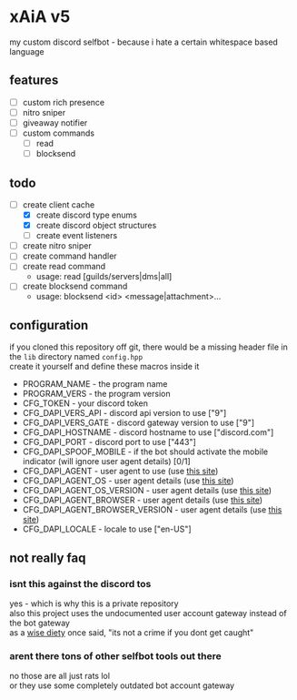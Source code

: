 # xAiA v5
my custom discord selfbot - because i hate a certain
whitespace based language

## features
- [ ] custom rich presence
- [ ] nitro sniper
- [ ] giveaway notifier
- [ ] custom commands
	- [ ] read
	- [ ] blocksend

## todo
- [ ] create client cache
	- [x] create discord type enums
	- [x] create discord object structures
	- [ ] create event listeners
- [ ] create nitro sniper
- [ ] create command handler
- [ ] create read command
	- usage: read [guilds/servers|dms|all]
- [ ] create blocksend command
	- usage: blocksend \<id\> \<message|attachment\>...

## configuration
if you cloned this repository off git, there would
be a missing header file in the `lib` directory named
`config.hpp` \
create it yourself and define these macros inside it

* PROGRAM_NAME - the program name
* PROGRAM_VERS - the program version
* CFG_TOKEN - your discord token
* CFG_DAPI_VERS_API - discord api version to use ["9"]
* CFG_DAPI_VERS_GATE - discord gateway version to use ["9"]
* CFG_DAPI_HOSTNAME - discord hostname to use ["discord.com"]
* CFG_DAPI_PORT - discord port to use ["443"]
* CFG_DAPI_SPOOF_MOBILE - if the bot should activate the mobile indicator (will ignore user agent details) [0/1]
* CFG_DAPI_AGENT - user agent to use (use [this site](https://www.whatismybrowser.com/guides/the-latest-user-agent/))
* CFG_DAPI_AGENT_OS - user agent details (use [this site](https://developers.whatismybrowser.com/useragents/parse/))
* CFG_DAPI_AGENT_OS_VERSION - user agent details (use [this site](https://developers.whatismybrowser.com/useragents/parse/))
* CFG_DAPI_AGENT_BROWSER - user agent details (use [this site](https://developers.whatismybrowser.com/useragents/parse/))
* CFG_DAPI_AGENT_BROWSER_VERSION - user agent details (use [this site](https://developers.whatismybrowser.com/useragents/parse/))
* CFG_DAPI_LOCALE - locale to use ["en-US"]

## not really faq

### isnt this against the discord tos
yes - which is why this is a private repository \
also this project uses the undocumented user account
gateway instead of the bot gateway \
as a [wise diety](https://www.youtube.com/watch?v=l_Dz3TRNdbY)
once said, "its not a crime if you dont get caught"

### arent there tons of other selfbot tools out there
no those are all just rats lol \
or they use some completely outdated bot account gateway
